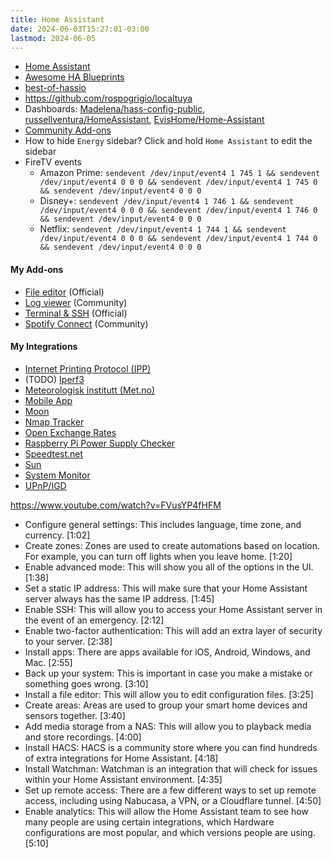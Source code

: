 ```yaml
---
title: Home Assistant
date: 2024-06-03T15:27:01-03:00
lastmod: 2024-06-05
---
```

- [Home Assistant](https://www.home-assistant.io/)
- [Awesome HA Blueprints](https://epmatt.github.io/awesome-ha-blueprints/)
- [best-of-hassio](https://github.com/legovaer/best-of-hassio)
- https://github.com/rospogrigio/localtuya
- Dashboards: [Madelena/hass-config-public](https://github.com/Madelena/hass-config-public), [russellventura/HomeAssistant](https://github.com/russellventura/HomeAssistant), [EvisHome/Home-Assistant](https://github.com/EvisHome/Home-Assistant)
- [Community Add-ons](https://community.home-assistant.io/tag/hassio-repository)
- How to hide `Energy` sidebar? Click and hold `Home Assistant` to edit the sidebar
- FireTV events
	- Amazon Prime: `sendevent /dev/input/event4 1 745 1 && sendevent /dev/input/event4 0 0 0 && sendevent /dev/input/event4 1 745 0 && sendevent /dev/input/event4 0 0 0`
	- Disney+: `sendevent /dev/input/event4 1 746 1 && sendevent /dev/input/event4 0 0 0 && sendevent /dev/input/event4 1 746 0 && sendevent /dev/input/event4 0 0 0`
	- Netflix: `sendevent /dev/input/event4 1 744 1 && sendevent /dev/input/event4 0 0 0 && sendevent /dev/input/event4 1 744 0 && sendevent /dev/input/event4 0 0 0`

#### My Add-ons
- [File editor](https://github.com/home-assistant/addons/tree/master/configurator) (Official)
- [Log viewer](https://github.com/hassio-addons/addon-log-viewer) (Community)
- [Terminal & SSH](https://github.com/home-assistant/addons/tree/master/ssh) (Official)
- [Spotify Connect](https://github.com/hassio-addons/addon-spotify-connect) (Community)
#### My Integrations
- [Internet Printing Protocol (IPP)](https://www.home-assistant.io/integrations/ipp)
- (TODO) [Iperf3](https://www.home-assistant.io/integrations/iperf3)
- [Meteorologisk institutt (Met.no)](https://www.home-assistant.io/integrations/met)
- [Mobile App](https://www.home-assistant.io/integrations/mobile_app)
- [Moon](https://www.home-assistant.io/integrations/moon)
- [Nmap Tracker](https://www.home-assistant.io/integrations/nmap_tracker)
- [Open Exchange Rates](https://www.home-assistant.io/integrations/openexchangerates)
- [Raspberry Pi Power Supply Checker](https://www.home-assistant.io/integrations/rpi_power)
- [Speedtest.net](https://www.home-assistant.io/integrations/speedtestdotnet)
- [Sun](https://www.home-assistant.io/integrations/sun)
- [System Monitor](https://www.home-assistant.io/integrations/systemmonitor)
- [UPnP/IGD](https://www.home-assistant.io/integrations/upnp)


https://www.youtube.com/watch?v=FVusYP4fHFM
- Configure general settings: This includes language, time zone, and currency. [1:02]
- Create zones: Zones are used to create automations based on location. For example, you can turn off lights when you leave home. [1:20]
- Enable advanced mode: This will show you all of the options in the UI. [1:38]
- Set a static IP address: This will make sure that your Home Assistant server always has the same IP address. [1:45]
- Enable SSH: This will allow you to access your Home Assistant server in the event of an emergency. [2:12]
- Enable two-factor authentication: This will add an extra layer of security to your server. [2:38]
- Install apps: There are apps available for iOS, Android, Windows, and Mac. [2:55]
- Back up your system: This is important in case you make a mistake or something goes wrong. [3:10]
- Install a file editor: This will allow you to edit configuration files. [3:25]
- Create areas: Areas are used to group your smart home devices and sensors together. [3:40]
- Add media storage from a NAS: This will allow you to playback media and store recordings. [4:00]
- Install HACS: HACS is a community store where you can find hundreds of extra integrations for Home Assistant. [4:18]
- Install Watchman: Watchman is an integration that will check for issues within your Home Assistant environment. [4:35]
- Set up remote access: There are a few different ways to set up remote access, including using Nabucasa, a VPN, or a Cloudflare tunnel. [4:50]
- Enable analytics: This will allow the Home Assistant team to see how many people are using certain integrations, which Hardware configurations are most popular, and which versions people are using. [5:10]